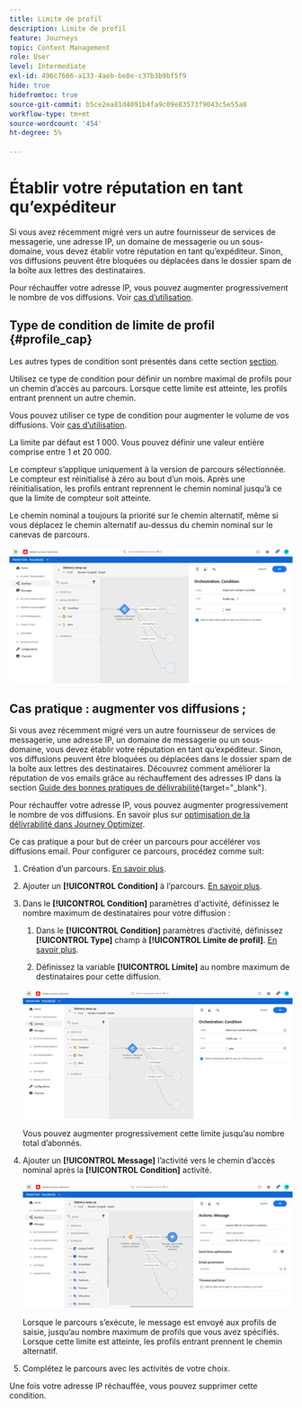 ```yaml
---
title: Limite de profil
description: Limite de profil
feature: Journeys
topic: Content Management
role: User
level: Intermediate
exl-id: 496c7666-a133-4aeb-be8e-c37b3b9bf5f9
hide: true
hidefromtoc: true
source-git-commit: b5ce2ea81d4091b4fa9c09e83573f9043c5e55a8
workflow-type: tm+mt
source-wordcount: '454'
ht-degree: 5%

---
```



# Établir votre réputation en tant qu’expéditeur

Si vous avez récemment migré vers un autre fournisseur de services de messagerie, une adresse IP, un domaine de messagerie ou un sous-domaine, vous devez établir votre réputation en tant qu’expéditeur. Sinon, vos diffusions peuvent être bloquées ou déplacées dans le dossier spam de la boîte aux lettres des destinataires.

Pour réchauffer votre adresse IP, vous pouvez augmenter progressivement le nombre de vos diffusions. Voir [cas d’utilisation](../building-journeys/ramp-up-deliveries-uc.md). 

## Type de condition de limite de profil {#profile_cap}

Les autres types de condition sont présentés dans cette section [section](../building-journeys/condition-activity.md).

Utilisez ce type de condition pour définir un nombre maximal de profils pour un chemin d’accès au parcours. Lorsque cette limite est atteinte, les profils entrant prennent un autre chemin.

Vous pouvez utiliser ce type de condition pour augmenter le volume de vos diffusions. Voir [cas d’utilisation](../building-journeys/ramp-up-deliveries-uc.md). 

La limite par défaut est 1 000. Vous pouvez définir une valeur entière comprise entre 1 et 20 000.

Le compteur s’applique uniquement à la version de parcours sélectionnée. Le compteur est réinitialisé à zéro au bout d’un mois. Après une réinitialisation, les profils entrant reprennent le chemin nominal jusqu’à ce que la limite de compteur soit atteinte.

Le chemin nominal a toujours la priorité sur le chemin alternatif, même si vous déplacez le chemin alternatif au-dessus du chemin nominal sur le canevas de parcours.

![](../assets/profile-cap-condition.png)

## Cas pratique : augmenter vos diffusions ;

Si vous avez récemment migré vers un autre fournisseur de services de messagerie, une adresse IP, un domaine de messagerie ou un sous-domaine, vous devez établir votre réputation en tant qu’expéditeur. Sinon, vos diffusions peuvent être bloquées ou déplacées dans le dossier spam de la boîte aux lettres des destinataires. Découvrez comment améliorer la réputation de vos emails grâce au réchauffement des adresses IP dans la section [Guide des bonnes pratiques de délivrabilité](https://experienceleague.adobe.com/docs/deliverability-learn/deliverability-best-practice-guide/additional-resources/generic-resources/increase-reputation-with-ip-warming.html){target=&quot;_blank&quot;}.

Pour réchauffer votre adresse IP, vous pouvez augmenter progressivement le nombre de vos diffusions. En savoir plus sur [optimisation de la délivrabilité dans Journey Optimizer](../deliverability.md).

Ce cas pratique a pour but de créer un parcours pour accélérer vos diffusions email. Pour configurer ce parcours, procédez comme suit:

1. Création d’un parcours. [En savoir plus](../building-journeys/journey-gs.md).

1. Ajouter un **[!UICONTROL Condition]** à l’parcours. [En savoir plus](../building-journeys/condition-activity.md).

1. Dans le **[!UICONTROL Condition]** paramètres d&#39;activité, définissez le nombre maximum de destinataires pour votre diffusion :

   1. Dans le **[!UICONTROL Condition]** paramètres d’activité, définissez **[!UICONTROL Type]** champ à **[!UICONTROL Limite de profil]**. [En savoir plus](profile-cap.md#profile_cap).

   1. Définissez la variable **[!UICONTROL Limite]** au nombre maximum de destinataires pour cette diffusion.

   ![](../assets/profile-cap-condition.png)

   Vous pouvez augmenter progressivement cette limite jusqu’au nombre total d’abonnés.

1. Ajouter un **[!UICONTROL Message]** l’activité vers le chemin d’accès nominal après la **[!UICONTROL Condition]** activité.

   ![](../assets/ramp-up-deliveries-message.png)

   Lorsque le parcours s’exécute, le message est envoyé aux profils de saisie, jusqu’au nombre maximum de profils que vous avez spécifiés. Lorsque cette limite est atteinte, les profils entrant prennent le chemin alternatif.

1. Complétez le parcours avec les activités de votre choix.

Une fois votre adresse IP réchauffée, vous pouvez supprimer cette condition.

